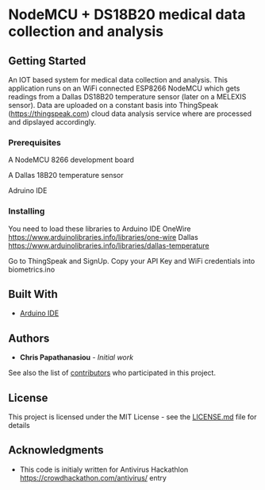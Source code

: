 #  NodeMCU + DS18B20 medical data collection and analysis
## Getting Started
 An IOT based system for medical data collection and analysis. This application runs on an WiFi connected ESP8266 NodeMCU which gets readings from a Dallas DS18B20 temperature sensor (later on a MELEXIS sensor). Data are uploaded on a constant basis into ThingSpeak (https://thingspeak.com) cloud data analysis service where are processed and dipslayed accordingly.
 
### Prerequisites

A NodeMCU 8266 development board

A Dallas 18B20 temperature sensor

Adruino IDE



### Installing



You need to load these libraries to Arduino IDE
OneWire https://www.arduinolibraries.info/libraries/one-wire
Dallas https://www.arduinolibraries.info/libraries/dallas-temperature


Go to ThingSpeak and SignUp. Copy your API Key and WiFi credentials into biometrics.ino





## Built With

* [Arduino IDE](https://www.arduino.cc/en/main/software) 

## Authors

* **Chris Papathanasiou** - *Initial work* 

See also the list of [contributors](https://github.com/your/project/contributors) who participated in this project.

## License

This project is licensed under the MIT License - see the [LICENSE.md](LICENSE.md) file for details

## Acknowledgments

* This code is initialy written for Antivirus Hackathlon https://crowdhackathon.com/antivirus/ entry

